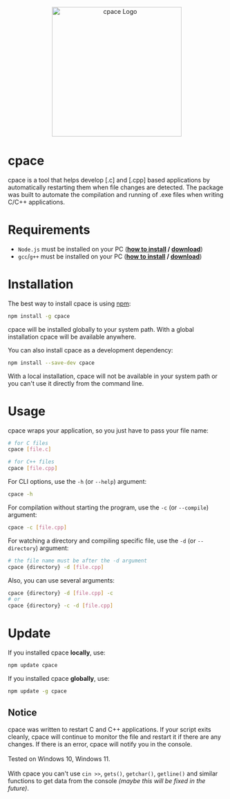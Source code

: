 <p align="center">
  <img src="./logo.png" alt="cpace Logo" width="300px">
</p>



# cpace
cpace is a tool that helps develop [.c] and [.cpp] based applications by automatically restarting them when file changes are detected. The package was built to automate the compilation and running of .exe files when writing C/C++ applications.



# Requirements
* `Node.js` must be installed on your PC (**[how to install](https://nodejs.dev/learn/how-to-install-nodejs) / [download](https://nodejs.dev/download)**)
* `gcc`/`g++` must be installed on your PC (**[how to install](https://www.youtube.com/watch?v=sXW2VLrQ3Bs) / [download](https://sourceforge.net/projects/mingw)**)


# Installation
The best way to install cpace is using [npm](https://www.npmjs.com/package/cpace):

```bash
npm install -g cpace
```
cpace will be installed globally to your system path.
With a global installation cpace will be available anywhere.

You can also install cpace as a development dependency:
```bash
npm install --save-dev cpace
```
With a local installation, cpace will not be available in your system path or you can't use it directly from the command line.



# Usage

cpace wraps your application, so you just have to pass your file name:

```bash
# for C files
cpace [file.c]

# for C++ files
cpace [file.cpp]
```

For CLI options, use the `-h` (or `--help`) argument:
```bash
cpace -h
```

For compilation without starting the program, use the `-c` (or `--compile`) argument:
```bash
cpace -c [file.cpp]
```

For watching a directory and compiling specific file, use the `-d` (or `--directory`) argument:
```bash
# the file name must be after the -d argument
cpace {directory} -d [file.cpp]
```

Also, you can use several arguments:
```bash
cpace {directory} -d [file.cpp] -с
# or
cpace {directory} -c -d [file.cpp]
```



# Update
If you installed cpace **locally**, use:
```bash
npm update cpace
```

If you installed cpace **globally**, use:
```bash
npm update -g cpace
```






## Notice
cpace was written to restart C and C++ applications. If your script exits cleanly, cpace will continue to monitor the file and restart it if there are any changes. If there is an error, cpace will notify you in the console.\
\
Tested on Windows 10, Windows 11.\
\
With cpace you can't use `cin >>`, `gets()`, `getchar()`, `getline()` and similar functions to get data from the console *(maybe this will be fixed in the future)*.